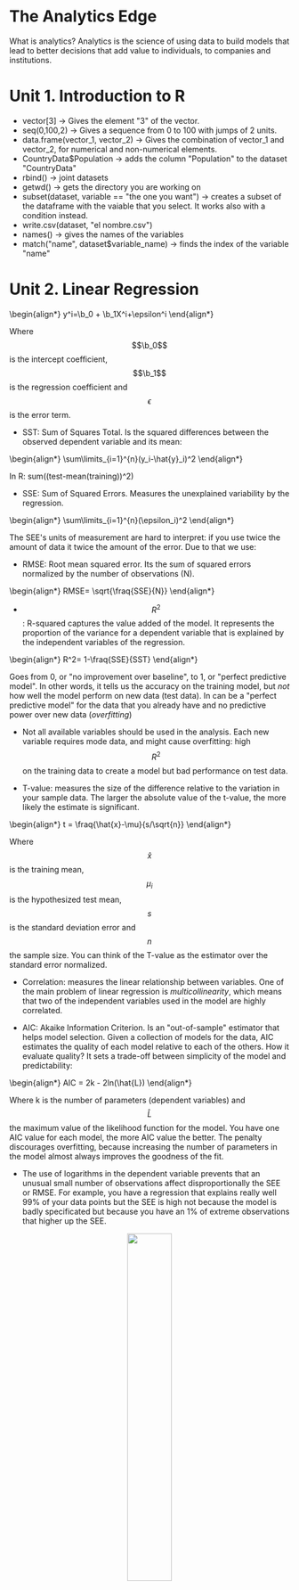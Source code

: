 # The Analytics Edge

What is analytics? Analytics is the science of using data to build models that lead to better decisions that add value to individuals, to companies and institutions.

# Unit 1. Introduction to R

- vector[3] -> Gives the element "3" of the vector.
- seq(0,100,2) -> Gives a sequence from 0 to 100 with jumps of 2 units.
- data.frame(vector_1, vector_2) -> Gives the combination of vector_1 and vector_2, for numerical and non-numerical elements.
- CountryData$Population -> adds the column "Population" to the dataset "CountryData"
- rbind() -> joint datasets
- getwd() -> gets the directory you are working on
- subset(dataset, variable == "the one you want") -> creates a subset of the dataframe with the vaiable that you select. It works also with a condition instead.
- write.csv(dataset, "el nombre.csv")
- names() -> gives the names of the variables
- match("name", dataset$variable_name) -> finds the index of the variable "name"

# Unit 2. Linear Regression

\begin{align*}
  y^i=\b_0 + \b_1X^i+\epsilon^i
\end{align*}

Where $$\b_0$$ is the intercept coefficient, $$\b_1$$ is the regression coefficient and $$\epsilon$$ is the error term.

- SST: Sum of Squares Total. Is the squared differences between the observed dependent variable and its mean:

\begin{align*}
  \sum\limits_{i=1}^{n}(y_i-\hat{y}_i)^2
\end{align*}

In R: sum((test-mean(training))^2)

- SSE: Sum of Squared Errors. Measures the unexplained variability by the regression.

\begin{align*}
  \sum\limits_{i=1}^{n}(\epsilon_i)^2
\end{align*}

The SEE's units of measurement are hard to interpret: if you use twice the amount of data it twice the amount of the error. Due to that we use:

- RMSE: Root mean squared error. Its the sum of squared errors normalized by the number of observations (N).

\begin{align*}
  RMSE= \sqrt{\fraq{SSE}{N}}
\end{align*}

- $$R^2$$: R-squared captures the value added of the model. It represents the proportion of the variance for a dependent variable that is explained by the independent variables of the regression.

\begin{align*}
  R^2= 1-\fraq{SSE}{SST}
\end{align*}

Goes from 0, or "no improvement over baseline", to 1, or "perfect predictive model". In other words, it tells us the accuracy on the training model, but *not* how well the model perform on new data (test data). In can be a "perfect predictive model" for the data that you already have and no predictive power over new data (*overfitting*)

- Not all available variables should be used in the analysis. Each new variable requires mode data, and might cause overfitting: high $$R^2$$ on the training data to create a model but bad performance on test data.

- T-value: measures the size of the difference relative to the variation in your sample data. The larger the absolute value of the t-value, the more likely the estimate is significant.

\begin{align*}
  t = \fraq{\hat{x}-\mu}{s/\sqrt{n}}
\end{align*}

Where $$\hat{x}$$ is the training mean, $$\mu_i$$ is the hypothesized test mean, $$s$$ is the standard deviation error and $$n$$ the sample size. You can think of the T-value as the estimator over the standard error normalized.

- Correlation: measures the linear relationship between variables. One of the main problem of linear regression is *multicollinearity*, which means that two of the independent variables used in the model are highly correlated.

- AIC: Akaike Information Criterion. Is an "out-of-sample" estimator that helps model selection. Given a collection of models for the data, AIC estimates the quality of each model relative to each of the others. How it evaluate quality? It sets a trade-off between simplicity of the model and predictability:

\begin{align*}
  AIC = 2k - 2ln(\hat{L})
\end{align*}

Where k is the number of parameters (dependent variables) and $$\hat{L}$$ the maximum value of the likelihood function for the model. You have one AIC value for each model, the more AIC value the better. The penalty discourages overfitting, because increasing the number of parameters in the model almost always improves the goodness of the fit.

- The use of logarithms in the dependent variable prevents that an unusual small number of observations affect disproportionally the SEE or RMSE. For example, you have a regression that explains really well 99% of your data points but the SEE is high not because the model is badly specificated but because you have an 1% of extreme observations that higher up the SEE.

<p align="center">
<img src="x.png" width="40%" height="40%">
</p>
